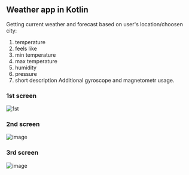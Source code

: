 ## Weather app in Kotlin
Getting current weather and forecast based on user's location/choosen city:
1. temperature
2. feels like
3. min temperature
4. max temperature
5. humidity
6. pressure
7. short description
Additional gyroscope and magnetometr usage.

### 1st screen
![1st](https://github.com/user-attachments/assets/3a276706-91cc-4544-bba1-5a8ee1045385)

### 2nd screen
![image](https://github.com/user-attachments/assets/df0eb362-a437-412c-809f-21ddab01647a)


### 3rd screen
![image](https://github.com/user-attachments/assets/621bc71b-5358-43ff-9fe8-19aead27a8ca)
